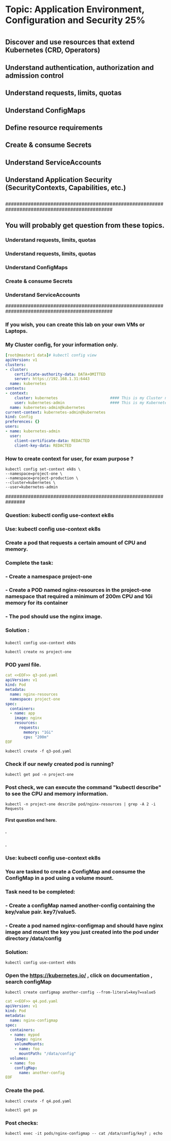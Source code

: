 # Topic: Application Environment, Configuration and Security  25%
#
## Discover and use resources that extend Kubernetes (CRD, Operators)
## Understand authentication, authorization and admission control
## Understand requests, limits, quotas
## Understand ConfigMaps
## Define resource requirements
## Create & consume Secrets
## Understand ServiceAccounts
## Understand Application Security (SecurityContexts, Capabilities, etc.)
##
##
##############################################################################################
## You will probably get question from these topics.                                         #
### Understand requests, limits, quotas                                                      #
### Understand requests, limits, quotas                                                      #
### Understand ConfigMaps                                                                    #
### Create & consume Secrets                                                                 #
### Understand ServiceAccounts                                                               #
##############################################################################################
### 
### 
### If you wish, you can create this lab on your own VMs or Laptops.
### My Cluster config, for your information only.
```yaml
[root@master1 data]# kubectl config view 
apiVersion: v1
clusters:
- cluster:
    certificate-authority-data: DATA+OMITTED
    server: https://192.168.1.31:6443
  name: kubernetes
contexts:
- context:
    cluster: kubernetes                       #### This is my Cluster name.
    user: kubernetes-admin                    #### This is my Kubernetes user name.
  name: kubernetes-admin@kubernetes
current-context: kubernetes-admin@kubernetes
kind: Config
preferences: {}
users:
- name: kubernetes-admin
  user:
    client-certificate-data: REDACTED
    client-key-data: REDACTED
```

### How to create context for user, for exam purpose ?
```
kubectl config set-context ek8s \
--namespace=project-one \
--namespace=project-production \
--cluster=kubernetes \
--user=kubernetes-admin
```
###############################################################

### Question:     kubectl config use-context ek8s

### Use: kubectl config use-context ek8s

### Create a pod that requests a certain amount of CPU and memory.
### Complete the task:
### - Create a namespace  project-one
### - Create a POD named nginx-resources in the project-one namespace that required a minimum of 200m CPU and 1Gi memory for its container
### - The pod should use the  nginx image.  

### Solution :

### 
```
kubectl config use-context ek8s
```
```
kubectl create ns project-one
```
### POD yaml file.

```yaml
cat <<EOF>> q3-pod.yaml
apiVersion: v1
kind: Pod
metadata:
  name: nginx-resources
  namespace: project-one
spec:
  containers:
  - name: app
    image: nginx
    resources:
      requests:
        memory: "1Gi"
        cpu: "200m"
EOF
```

```
kubectl create -f q3-pod.yaml 
```

### Check if our newly created pod is running?
```
kubectl get pod -n project-one
```
### Post check, we can execute the command "kubectl describe" to see the CPU and memory information.
```
kubectl -n project-one describe pod/nginx-resources | grep -A 2 -i Requests
```
#### First question end here.
#####                                                                                            .
#####                                                                                            .
### Use: kubectl config use-context ek8s
### You are tasked to create a ConfigMap and consume the ConfigMap in a pod using a volume mount. 
### Task need to be completed: 
### - Create a configMap named another-config containing the key/value pair. key7/value5.
### - Create a pod named nginx-configmap  and should have nginx image and mount the key you just created into the pod under directory /data/config 
### 
### Solution:

```
kubectl config use-context ek8s
```
###  Open the https://kubernetes.io/ , click on documentation , search configMap

```
kubectl create configmap another-config --from-literal=key7=value5
```

```yaml
cat <<EOF>> q4.pod.yaml
apiVersion: v1
kind: Pod
metadata:
  name: nginx-configmap
spec:
  containers:
  - name: mypod
    image: nginx
    volumeMounts:
    - name: foo
      mountPath: "/data/config"
  volumes:
  - name: foo
    configMap:
      name: another-config
EOF
```

### Create the pod.
```
kubectl create -f q4.pod.yaml 
```

```
kubectl get po 
```
### Post checks: 
```
kubectl exec -it pods/nginx-configmap -- cat /data/config/key7 ; echo
```



